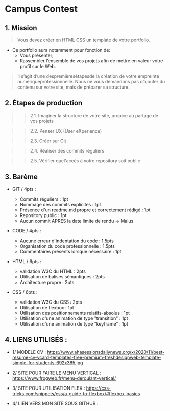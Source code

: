 # **Campus Contest**
## 1. **Mission**

>Vous devez créer en HTML CSS un template de votre portfolio. 
* Ce portfolio aura notamment pour fonction de: 
    * Vous présenter; 
    * Rassembler l’ensemble de vos projets afin de mettre en valeur votre profil sur le Web. 
>Il  s’agit  d’une  despremièresétapesde   la   création   de   votre   empreinte   numériqueprofessionnelle. Nous ne vous demandons pas d’ajouter du contenu sur votre site, mais  de  préparer  sa structure.
## 2. **Étapes de production**

>> 2.1. Imaginer la structure de votre site, propice au partage de vos projets

>> 2.2.  Penser UX (User eXperience)

>> 2.3.  Créer sur Git

>> 2.4.  Réaliser des commits réguliers

>> 2.5.  Vérifier quel'accès à votre repository soit public

## 3. Barème

* GIT / 4pts :
    * Commits réguliers : 1pt
    * Nommage des commits explicites : 1pt
    * Présence d'un readme.md propre et correctement rédigé : 1pt
    * Repository public : 1pt
    * Aucun commit APRES la date limite de rendu -> Malus

* CODE / 4pts :
    * Aucune erreur d'indentation du code : 1.5pts
    * Organisation du code professionnelle : 1.5pts
    * Commentaires présents lorsque nécessaire : 1pt

* HTML / 6pts :
    * validation W3C du HTML : 2pts
    * Utilisation de balises sémantiques : 2pts
    * Architecture propre : 2pts

* CSS / 6pts :
    * validation W3C du CSS : 2pts
    * Utilisation de flexbox : 1pt
    * Utilisation des positionnements relatifs-absolus : 1pt
    * Utilisation d'une animation de type "transition" : 1pt
    * Utilisation d'une animation de type "keyframe" : 1pt

## 4. LIENS UTILISÉS :

* 1/ MODELE CV : https://www.ahasessionsdailynews.org/x/2020/11/best-resume-cv-vcard-templates-free-premium-freshdesignweb-template-simple-for-students-692x385.jpg

* 2/ SITE POUR FAIRE LE MENU VERTICAL : https://www.frogweb.fr/menu-deroulant-vertical/

* 3/ SITE POUR UTILISATION FLEX : https://css-tricks.com/snippets/css/a-guide-to-flexbox/#flexbox-basics

* 4/ LIEN VERS MON SITE SOUS GITHUB :